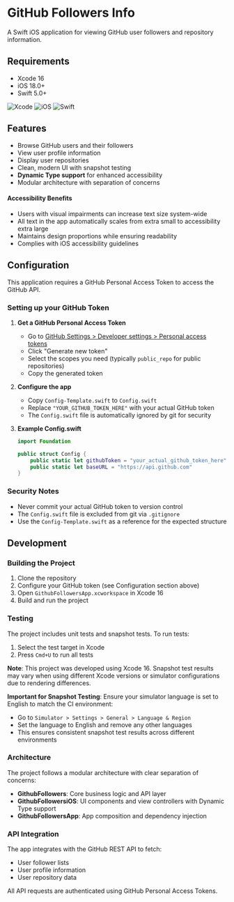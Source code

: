 # GitHub Followers Info

A Swift iOS application for viewing GitHub user followers and repository information.

## Requirements

- Xcode 16
- iOS 18.0+
- Swift 5.0+
  
![Xcode](https://img.shields.io/badge/Xcode-16-blue.svg) ![iOS](https://img.shields.io/badge/iOS-18.0+-blue.svg) ![Swift](https://img.shields.io/badge/Swift-5.0+-orange.svg) 

## Features

- Browse GitHub users and their followers
- View user profile information
- Display user repositories
- Clean, modern UI with snapshot testing
- **Dynamic Type support** for enhanced accessibility
- Modular architecture with separation of concerns

#### Accessibility Benefits
- Users with visual impairments can increase text size system-wide
- All text in the app automatically scales from extra small to accessibility extra large
- Maintains design proportions while ensuring readability
- Complies with iOS accessibility guidelines

## Configuration

This application requires a GitHub Personal Access Token to access the GitHub API.

### Setting up your GitHub Token

1. **Get a GitHub Personal Access Token**
   - Go to [GitHub Settings > Developer settings > Personal access tokens](https://github.com/settings/tokens)
   - Click "Generate new token"
   - Select the scopes you need (typically `public_repo` for public repositories)
   - Copy the generated token

2. **Configure the app**
   - Copy `Config-Template.swift` to `Config.swift`
   - Replace `"YOUR_GITHUB_TOKEN_HERE"` with your actual GitHub token
   - The `Config.swift` file is automatically ignored by git for security

3. **Example Config.swift**
   ```swift
   import Foundation

   public struct Config {
       public static let githubToken = "your_actual_github_token_here"
       public static let baseURL = "https://api.github.com"
   }
   ```

### Security Notes

- Never commit your actual GitHub token to version control
- The `Config.swift` file is excluded from git via `.gitignore`
- Use the `Config-Template.swift` as a reference for the expected structure

## Development

### Building the Project

1. Clone the repository
2. Configure your GitHub token (see Configuration section above)
3. Open `GithubFollowersApp.xcworkspace` in Xcode 16
4. Build and run the project

### Testing

The project includes unit tests and snapshot tests. To run tests:

1. Select the test target in Xcode
2. Press `Cmd+U` to run all tests

**Note**: This project was developed using Xcode 16. Snapshot test results may vary when using different Xcode versions or simulator configurations due to rendering differences.

**Important for Snapshot Testing**: Ensure your simulator language is set to English to match the CI environment:
- Go to `Simulator > Settings > General > Language & Region`
- Set the language to English and remove any other languages
- This ensures consistent snapshot test results across different environments

### Architecture

The project follows a modular architecture with clear separation of concerns:

- **GithubFollowers**: Core business logic and API layer
- **GithubFollowersiOS**: UI components and view controllers with Dynamic Type support
- **GithubFollowersApp**: App composition and dependency injection

### API Integration

The app integrates with the GitHub REST API to fetch:
- User follower lists
- User profile information
- User repository data

All API requests are authenticated using GitHub Personal Access Tokens.
